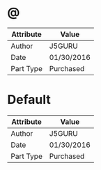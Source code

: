 # @
| Attribute | Value |
| ---  | ---     |
| Author | J5GURU |
| Date | 01/30/2016 |
| Part Type | Purchased |
# Default
| Attribute | Value |
| ---  | ---     |
| Author | J5GURU |
| Date | 01/30/2016 |
| Part Type | Purchased |
